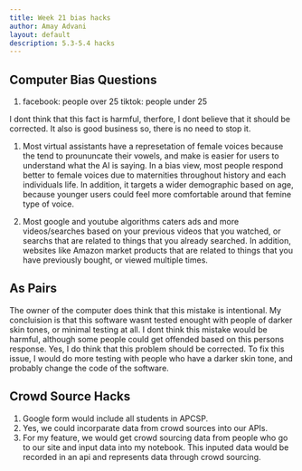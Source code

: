 ```yaml
--- 
title: Week 21 bias hacks
author: Amay Advani
layout: default
description: 5.3-5.4 hacks
---
```


## Computer Bias Questions

1) facebook: people over 25
   tiktok: people under 25


I dont think that this fact is harmful, therfore, I dont believe that it should be corrected. It also is good business so, there is no need to stop it. 


1) Most virtual assistants have a represetation of female voices because the tend to proununcate their vowels, and make is easier for users to understand what the AI is saying. In a bias view, most people respond better to female voices due to maternities throughout history and each individuals life. In addition, it targets a wider demographic based on age, because younger users could feel more comfortable around that femine type of voice. 

2) Most google and youtube algorithms caters ads and more videos/searches based on your previous videos that you watched, or searchs that are related to things that you already searched. In addition, websites like Amazon market products that are related to things that you have previously bought, or viewed multiple times. 


## As Pairs

The owner of the computer does think that this mistake is intentional. My concluision is that  this software wasnt tested enought with people of darker skin tones, or minimal testing at all. I dont think this mistake would be harmful, although some people could get offended based on this persons response. Yes, I do think that this problem should be corrected. To fix this issue, I would do more testing with people who have a darker skin tone, and probably change the code of the software.

## Crowd Source Hacks

1) Google form would include all students in APCSP. 
2) Yes, we could incorparate data from crowd sources into our APIs. 
3) For my feature, we would get crowd sourcing data from people who go to our site and input data into my notebook. This inputed data would be recorded in an api and represents data through crowd sourcing.